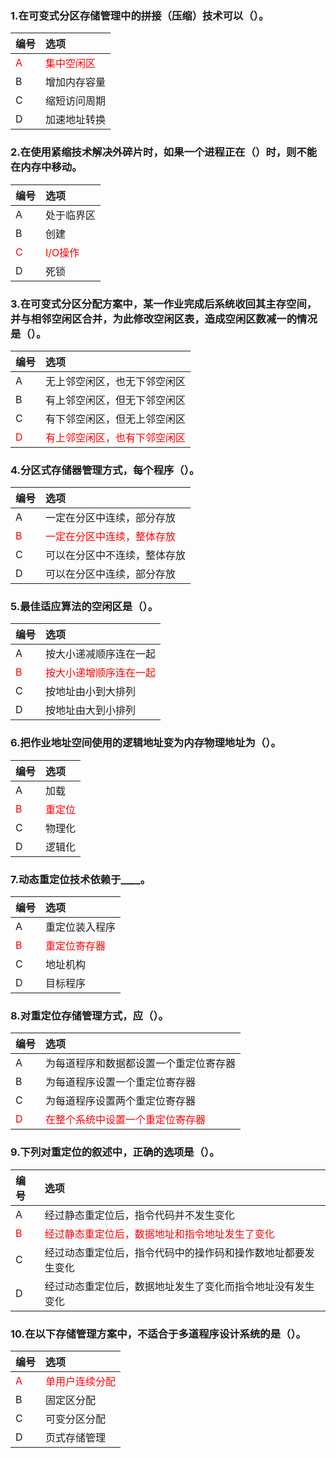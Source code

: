 ### 1.在可变式分区存储管理中的拼接（压缩）技术可以（）。
|编号|选项|
|:-|:-|
|<font color="red">A|<font color="red">集中空闲区|
|B|增加内存容量|
|C|缩短访问周期|
|D|加速地址转换|

### 2.在使用紧缩技术解决外碎片时，如果一个进程正在（）时，则不能在内存中移动。
|编号|选项|
|:-|:-|
|A|处于临界区|
|B|创建|
|<font color="red">C|<font color="red">I/O操作|
|D|死锁|

### 3.在可变式分区分配方案中，某一作业完成后系统收回其主存空间，并与相邻空闲区合并，为此修改空闲区表，造成空闲区数减一的情况是（）。
|编号|选项|
|:-|:-|
|A|无上邻空闲区，也无下邻空闲区|
|B|有上邻空闲区，但无下邻空闲区|
|C|有下邻空闲区，但无上邻空闲区|
|<font color="red">D|<font color="red">有上邻空闲区，也有下邻空闲区|

### 4.分区式存储器管理方式，每个程序（）。
|编号|选项|
|:-|:-|
|A|一定在分区中连续，部分存放|
|<font color="red">B|<font color="red">一定在分区中连续，整体存放|
|C|可以在分区中不连续，整体存放|
|D|可以在分区中连续，部分存放|

### 5.最佳适应算法的空闲区是（）。
|编号|选项|
|:-|:-|
|A|按大小递减顺序连在一起|
|<font color="red">B|<font color="red">按大小递增顺序连在一起|
|C|按地址由小到大排列|
|D|按地址由大到小排列|

### 6.把作业地址空间使用的逻辑地址变为内存物理地址为（）。
|编号|选项|
|:-|:-|
|A|加载|
|<font color="red">B|<font color="red">重定位|
|C|物理化|
|D|逻辑化|

### 7.动态重定位技术依赖于____。
|编号|选项|
|:-|:-|
|A|重定位装入程序|
|<font color="red">B|<font color="red">重定位寄存器|
|C|地址机构|
|D|目标程序|

### 8.对重定位存储管理方式，应（）。
|编号|选项|
|:-|:-|
|A|为每道程序和数据都设置一个重定位寄存器|
|B|为每道程序设置一个重定位寄存器|
|C|为每道程序设置两个重定位寄存器|
|<font color="red">D|<font color="red">在整个系统中设置一个重定位寄存器|

### 9.下列对重定位的叙述中，正确的选项是（）。
|编号|选项|
|:-|:-|
|A|经过静态重定位后，指令代码并不发生变化|
|<font color="red">B|<font color="red">经过静态重定位后，数据地址和指令地址发生了变化|
|C|经过动态重定位后，指令代码中的操作码和操作数地址都要发生变化|
|D|经过动态重定位后，数据地址发生了变化而指令地址没有发生变化|

### 10.在以下存储管理方案中，不适合于多道程序设计系统的是（）。
|编号|选项|
|:-|:-|
|<font color="red">A|<font color="red">单用户连续分配|
|B|固定区分配|
|C|可变分区分配|
|D|页式存储管理|

